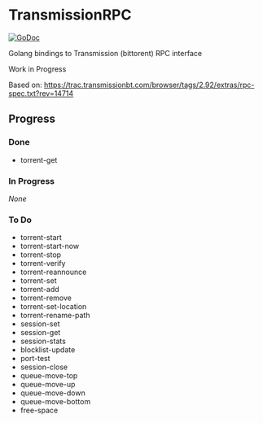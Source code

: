 # TransmissionRPC
[![GoDoc](https://godoc.org/github.com/Hekmon/TransmissionRPC?status.svg)](https://godoc.org/github.com/Hekmon/TransmissionRPC)

Golang bindings to Transmission (bittorent) RPC interface

Work in Progress

Based on:
https://trac.transmissionbt.com/browser/tags/2.92/extras/rpc-spec.txt?rev=14714

## Progress

### Done

* torrent-get

### In Progress

_None_

### To Do

* torrent-start
* torrent-start-now
* torrent-stop
* torrent-verify
* torrent-reannounce
* torrent-set
* torrent-add
* torrent-remove
* torrent-set-location
* torrent-rename-path
* session-set
* session-get
* session-stats
* blocklist-update
* port-test
* session-close
* queue-move-top
* queue-move-up
* queue-move-down
* queue-move-bottom
* free-space
